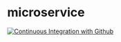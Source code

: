 # microservice
[![Continuous Integration with Github](https://github.com/aldeirfrancisco/microservice/actions/workflows/docker-publish.yml/badge.svg)](https://github.com/aldeirfrancisco/microservice/actions/workflows/docker-publish.yml)
